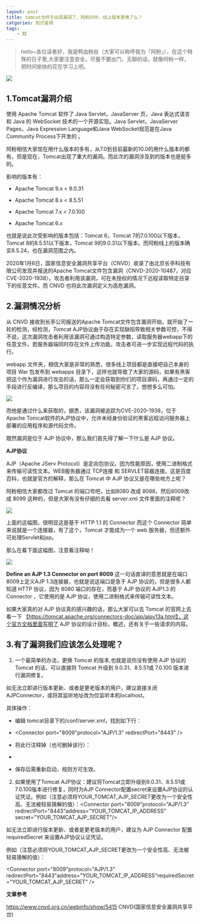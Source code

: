 ```yaml
---
layout: post
title: tomcat也终于出现漏洞了，阿粉问你，线上版本更换了么？
catgories: 知识星球
tags:
	- 懿
---
```


> hello~各位读者好，我是鸭血粉丝（大家可以称呼我为「阿粉」），在这个特殊的日子里,大家要注意安全，尽量不要出门，无聊的话，就像阿粉一样，把时间愉快的花在学习上吧。

<!--more-->

![](http://www.justdojava.com/assets/images/2019/java/image_yi/2020/03-12/1.jpg)

## 1.Tomcat漏洞介绍

使用 Apache Tomcat 软件了 Java Servlet，JavaServer 页，Java 表达式语言和 Java 的 WebSocket 技术的一个开源实现。Java Servlet，JavaServer Pages，Java Expression Language和Java WebSocket规范是在Java Community Process下开发的 。

阿粉相信大家现在用什么版本的多有，从7.0到目前最新的10.0的用什么版本的都有，但是现在，Tomcat出现了重大的漏洞。而此次的漏洞涉及到的版本也是挺多的。

影响的版本有：

- Apache Tomcat 9.x < 9.0.31

- Apache Tomcat 8.x < 8.5.51

- Apache Tomcat 7.x < 7.0.100

- Apache Tomcat 6.x

也就是说此次受影响的版本包括：Tomcat 6，Tomcat 7的7.0.100以下版本，Tomcat 8的8.5.51以下版本，Tomcat 9的9.0.31以下版本。而阿粉线上的版本确实8.5.24，也在漏洞范围之内。

2020年1月6日，国家信息安全漏洞共享平台（CNVD）收录了由北京长亭科技有限公司发现并报送的Apache Tomcat文件包含漏洞（CNVD-2020-10487，对应CVE-2020-1938）。攻击者利用该漏洞，可在未授权的情况下远程读取特定目录下的任意文件。而 CNVD 也将此次漏洞定义为高危漏洞。

## 2.漏洞情况分析

从 CNVD 接收到长亭公司报送的Apache Tomcat文件包含漏洞开始，就开始了一轮的检测，经检测，Tomcat AJP协议由于存在实现缺陷导致相关参数可控，不得不说，这次漏洞攻击者利用该漏洞可通过构造特定参数，读取服务器webapp下的任意文件。若服务器端同时存在文件上传功能，攻击者可进一步实现远程代码的执行。

webapp 文件夹，相信大家是非常的熟悉，很多线上项目都是直接吧自己本身的项目 War 包发布到 webapps 目录下，这样也就导致了大家的源码，如果有黑客把这个作为漏洞进行攻击的话，那么一定会获取到你们的项目源码，再通过一定的手段进行反编译，那么项目的内容将没有任何秘密可言了，想想多么可怕。

![](http://www.justdojava.com/assets/images/2019/java/image_yi/2020/03-12/1.jpg)

而他是通过什么来获取的，据悉，该漏洞被追踪为CVE-2020-1938，位于Apache Tomcat软件的AJP协议中，允许未经身份验证的黑客远程访问服务器上部署的应用程序和源代码文件。

既然漏洞是位于 AJP 协议中，那么我们首先得了解一下什么是 AJP 协议。

**AJP协议**

AJP（Apache JServ Protocol）是定向包协议。因为性能原因，使用二进制格式来传输可读性文本。WEB服务器通过 TCP连接 和 SERVLET容器连接。这是百度百科，也就是官方的解释，那么在 Tomcat 中 AJP 协议又是在哪些地方上呢？

阿粉相信大家都改过 Tomcat 的端口号吧，比如8080 改成 8088，然后8009改成 8099 这种的，但是大家有没有仔细的去看 server.xml 文件里面的注释呢？

![](http://www.justdojava.com/assets/images/2019/java/image_yi/2020/03-12/2.jpg)

上面的这幅图，很明显这是基于 HTTP 1.1 的 Connector 而这个 Connector 简单来说就是一个连接器，有了这个，Tomcat 才能成为一个 web 服务器，但还额外可处理Servlet和jsp。

那么在看下面这幅图，注意看注释呦！

![](http://www.justdojava.com/assets/images/2019/java/image_yi/2020/03-12/3.jpg)

**Define an AJP 1.3 Connector on port 8009** 这一句话直译的意思就是在端口8009上定义AJP 1.3连接器，也就是说这端口是急于 AJP 协议的，但是很多人都知道 HTTP 协议，因为 8080 端口的存在，而基于 AJP 协议的 AJP1.3 的 Connector ，它使用的是 AJP 协议，使用二进制格式来传输可读性文本。

如果大家真的对 AJP 协议真的感兴趣的话，那么大家可以去 Tomcat 的官网上去看一下 【https://tomcat.apache.org/connectors-doc/ajp/ajpv13a.html】，这个官方文档里面写明了 AJP 协议的设计目标，概述，还有关于一些请求的内容。

## 3.有了漏洞我们应该怎么处理呢？

1. 一个最简单的办法，更换 Tomcat 的版本,也就是说你没有使用 AJP 协议的 Tomcat 的话，可以直接将 Tomcat 升级到 9.0.31、8.5.51或 7.0.100 版本进行漏洞修复。

如无法立即进行版本更新、或者是更老版本的用户，建议直接关闭AJPConnector，或将其监听地址改为仅监听本机localhost。

具体操作：

- 编辑 tomcat目录下的/conf/server.xml，找到如下行：

- <Connector port="8009"protocol="AJP/1.3" redirectPort="8443" />

- 将此行注释掉（也可删掉该行）：

- <!--<Connectorport="8009" protocol="AJP/1.3"redirectPort="8443" />-->

- 保存后需重新启动，规则方可生效。

2. 如果使用了Tomcat AJP协议：建议将Tomcat立即升级到9.0.31、8.5.51或7.0.100版本进行修复，同时为AJP Connector配置secret来设置AJP协议的认证凭证。例如（注意必须将YOUR_TOMCAT_AJP_SECRET更改为一个安全性高、无法被轻易猜解的值）：<Connector port="8009"protocol="AJP/1.3" redirectPort="8443"address="YOUR_TOMCAT_IP_ADDRESS" secret="YOUR_TOMCAT_AJP_SECRET"/>

如无法立即进行版本更新、或者是更老版本的用户，建议为 AJP Connector 配置 requiredSecret 来设置AJP协议认证凭证。

例如（注意必须将YOUR_TOMCAT_AJP_SECRET更改为一个安全性高、无法被轻易猜解的值）：

<Connector port="8009"protocol="AJP/1.3" redirectPort="8443"address="YOUR_TOMCAT_IP_ADDRESS"requiredSecret="YOUR_TOMCAT_AJP_SECRET" />

**文章参考**

https://www.cnvd.org.cn/webinfo/show/5415 CNVD(国家信息安全漏洞共享平台)






